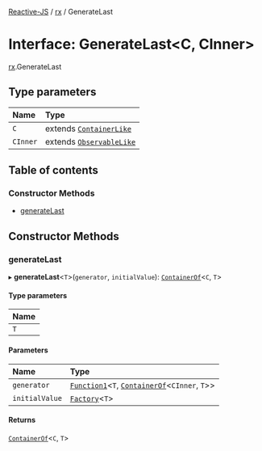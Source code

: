 [Reactive-JS](../README.md) / [rx](../modules/rx.md) / GenerateLast

# Interface: GenerateLast<C, CInner\>

[rx](../modules/rx.md).GenerateLast

## Type parameters

| Name | Type |
| :------ | :------ |
| `C` | extends [`ContainerLike`](containers.ContainerLike.md) |
| `CInner` | extends [`ObservableLike`](rx.ObservableLike.md) |

## Table of contents

### Constructor Methods

- [generateLast](rx.GenerateLast.md#generatelast)

## Constructor Methods

### generateLast

▸ **generateLast**<`T`\>(`generator`, `initialValue`): [`ContainerOf`](../modules/containers.md#containerof)<`C`, `T`\>

#### Type parameters

| Name |
| :------ |
| `T` |

#### Parameters

| Name | Type |
| :------ | :------ |
| `generator` | [`Function1`](../modules/functions.md#function1)<`T`, [`ContainerOf`](../modules/containers.md#containerof)<`CInner`, `T`\>\> |
| `initialValue` | [`Factory`](../modules/functions.md#factory)<`T`\> |

#### Returns

[`ContainerOf`](../modules/containers.md#containerof)<`C`, `T`\>
